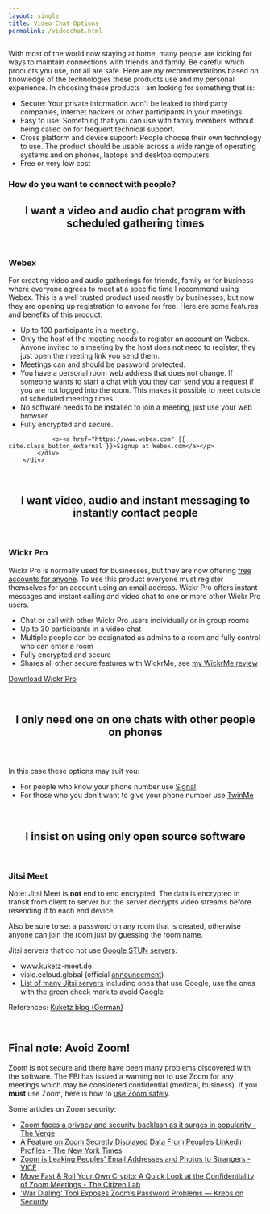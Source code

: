 ```yaml
---
layout: single
title: Video Chat Options
permalink: /videochat.html
---
```


With most of the world now staying at home, many people are looking for ways to maintain connections with friends and family.  Be careful which products you use, not all are safe.  Here are my recommendations based on knowledge of the technologies these products use and my personal experience.  In choosing these products I am looking for something that is:

- Secure: Your private information won't be leaked to third party companies, internet hackers or other participants in your meetings.
- Easy to use: Something that you can use with family members without being called on for frequent technical support.
- Cross platform and device support: People choose their own technology to use.  The product should be usable across a wide range of operating systems and on phones, laptops and desktop computers.
- Free or very low cost


<h3>How do you want to connect with people?</h3>

<div class="w3-row-padding">
		<div class="w3-card-4">
			<header class="w3-container w3-grey">
				<h2>I want a video and audio chat program with scheduled gathering times</h2>
			</header>
			<div class="w3-container">
				<p><h3>Webex</h3></p>
				<p>For creating video and audio gatherings for friends, family or for business where everyone agrees to meet at a specific time I recommend using Webex.  This is a well trusted product used mostly by businesses, but now they are opening up registration to anyone for free.  Here are some features and benefits of this product:</p>
				<ul>
					<li>Up to 100 participants in a meeting.</li>
					<li>Only the host of the meeting needs to register an account on Webex.  Anyone invited to a meeting by the host does not need to register, they just open the meeting link you send them.</li>
					<li>Meetings can and should be password protected.</li>
					<li>You have a personal room web address that does not change.  If someone wants to start a chat with you they can send you a request if you are not logged into the room.  This makes it possible to meet outside of scheduled meeting times.</li>
					<li>No software needs to be installed to join a meeting, just use your web browser.</li>
					<li>Fully encrypted and secure.</li>
				</ul>
				
				<p><a href="https://www.webex.com" {{ site.class_button_external }}>Signup at Webex.com</a></p>
			</div>
		</div>
</div>

<br />

<div class="w3-row-padding">
		<div class="w3-card-4">
			<header class="w3-container w3-grey">
				<h2>I want video, audio and instant messaging to instantly contact people</h2>
			</header>
			<div class="w3-container">
				<p><h3>Wickr Pro</h3></p>
				<p>Wickr Pro is normally used for businesses, but they are now offering <a href="https://wickr.com/wickr-extends-wickr-pro-service-offerings-for-free-amidst-urgent-spike-in-remote-work/" {{ site.class_button_external }}>free accounts for anyone</a>.  To use this product everyone must register themselves for an account using an email address.  Wickr Pro offers instant messages and instant calling and video chat to one or more other Wickr Pro users.</p>
				<ul>
					<li>Chat or call with other Wickr Pro users individually or in group rooms</li>
					<li>Up to 30 participants in a video chat</li>
					<li>Multiple people can be designated as admins to a room and fully control who can enter a room</li>
					<li>Fully encrypted and secure</li>
					<li>Shares all other secure features with WickrMe, see <a href="/centralizedapps.html#wickrme" {{ site.class_button_internal }}>my WickrMe review</a></li>
				</ul>
				<p><a href="https://pro-download.wickr.com/#/version/pro" {{ site.class_button_external }}>Download Wickr Pro</a></p>
			</div>
		</div>
</div>

<br />

<div class="w3-row-padding">
		<div class="w3-card-4">
			<header class="w3-container w3-grey">
				<h2>I only need one on one chats with other people on phones</h2>
			</header>
			<div class="w3-container">
				<p>In this case these options may suit you:</p>
				<ul>
					<li>For people who know your phone number use <a href="/centralizedapps.html#signal" {{ site.class_button_internal }}>Signal</a></li>
					<li>For those who you don't want to give your phone number use <a href="/p2papps.html#twinme" {{ site.class_button_internal }}>TwinMe</a></li>
				</ul>
			</div>
		</div>
</div>

<br />

<div class="w3-row-padding">
		<div class="w3-card-4">
			<header class="w3-container w3-grey">
				<h2>I insist on using only open source software</h2>
			</header>
			<div class="w3-container">
				<p><h3>Jitsi Meet</h3></p>
				<p>Note: Jitsi Meet is <strong>not</strong> end to end encrypted.  The data is encrypted in transit from client to server but the server decrypts video streams before resending it to each end device.</p>
				<p>Also be sure to set a password on any room that is created, otherwise anyone can join the room just by guessing the room name.</p>
				<p>Jitsi servers that do not use <a href="https://www.kuketz-blog.de/jitsi-meet-datenschutzfreundlich-ohne-google-stun-server/" {{ site.class_button_external }}>Google STUN servers</a>:</p>
				<ul>
					<li>www.kuketz-meet.de</li>
					<li>visio.ecloud.global (official <a href="https://community.e.foundation/t/working-remotely-e-makes-it-easier-for-you/" {{ site.class_button_external }}>announcement</a>)</li>
					<li><a href="https://github.com/jitsi/jitsi-meet/wiki/Jitsi-Meet-Instances" {{ site.class_button_external }}>List of many Jitsi servers</a> including ones that use Google, use the ones with the green check mark to avoid Google</li>
				</ul>
				<p>References: <a href="https://www.kuketz-blog.de/kurzanleitung-jitsi-meet-videokonferenz-per-browser-oder-app/" {{ site.class_button_external }}>Kuketz blog (German)</a></p>
			</div>
		</div>
</div>

<br />

<h2> Final note: <strong>Avoid Zoom!</strong></h2>

<p>Zoom is not secure and there have been many problems discovered with the software.  The FBI has issued a warning not to use Zoom for any meetings which may be considered confidential (medical, business).  If you <strong>must</strong> use Zoom, here is how to <a href="https://blog.checkpoint.com/2020/03/26/whos-zooming-who-guidelines-on-how-to-use-zoom-safely/" {{ site.class_button_external }}>use Zoom safely</a>.</p>

<p>Some articles on Zoom security:</p>

- [Zoom faces a privacy and security backlash as it surges in popularity - The Verge](https://www.theverge.com/2020/4/1/21202584/zoom-security-privacy-issues-video-conferencing-software-coronavirus-demand-response)
- [A Feature on Zoom Secretly Displayed Data From People’s LinkedIn Profiles - The New York Times](https://www.nytimes.com/2020/04/02/technology/zoom-linkedin-data.html)
- [Zoom is Leaking Peoples' Email Addresses and Photos to Strangers - VICE](https://www.vice.com/en_us/article/k7e95m/zoom-leaking-email-addresses-photos)
- [Move Fast & Roll Your Own Crypto: A Quick Look at the Confidentiality of Zoom Meetings - The Citizen Lab](https://citizenlab.ca/2020/04/move-fast-roll-your-own-crypto-a-quick-look-at-the-confidentiality-of-zoom-meetings/)
- ['War Dialing' Tool Exposes Zoom’s Password Problems — Krebs on Security](https://krebsonsecurity.com/2020/04/war-dialing-tool-exposes-zooms-password-problems/)

